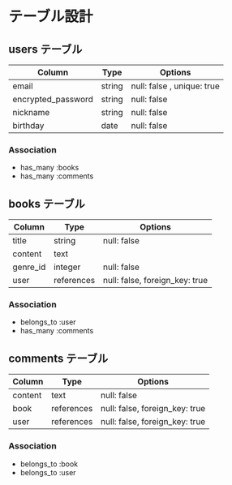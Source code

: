 # テーブル設計

## users テーブル

| Column             | Type   | Options                    |
| ------------------ | ------ | ---------------------------|
| email              | string | null: false , unique: true |
| encrypted_password | string | null: false                |
| nickname           | string | null: false                |
| birthday           | date   | null: false                |

### Association

- has_many :books
- has_many :comments

## books テーブル

| Column     | Type       | Options                        |
| -----------| ---------- | ------------------------------ |
| title      | string     | null: false                    |
| content    | text       |                                |
| genre_id   | integer    | null: false                    |
| user       | references | null: false, foreign_key: true |

### Association

- belongs_to :user
- has_many :comments

## comments テーブル

| Column    | Type       | Options                        |
| ----------| ---------- | ------------------------------ |
| content   | text       | null: false                    |
| book      | references | null: false, foreign_key: true |
| user      | references | null: false, foreign_key: true |

### Association

- belongs_to :book
- belongs_to :user